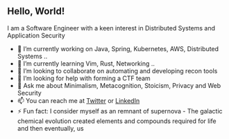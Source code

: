 ## Hello, World!

I am a Software Engineer with a keen interest in Distributed Systems and Application Security

- 🔭 I’m currently working on Java, Spring, Kubernetes, AWS, Distributed Systems ..
- 🌱 I’m currently learning Vim, Rust, Networking ..
- 👯 I’m looking to collaborate on automating and developing recon tools
- 🤔 I’m looking for help with forming a CTF team
- 💬 Ask me about Minimalism, Metacognition, Stoicism, Privacy and Web Security
- 📫 You can reach me at [Twitter](https://twitter.com/pranavek) or [LinkedIn](https://www.linkedin.com/in/pranavek/) 
- ⚡ Fun fact: I consider myself as an remnant of supernova - The galactic chemical evolution created elements and compounds required for life and then eventually, us

